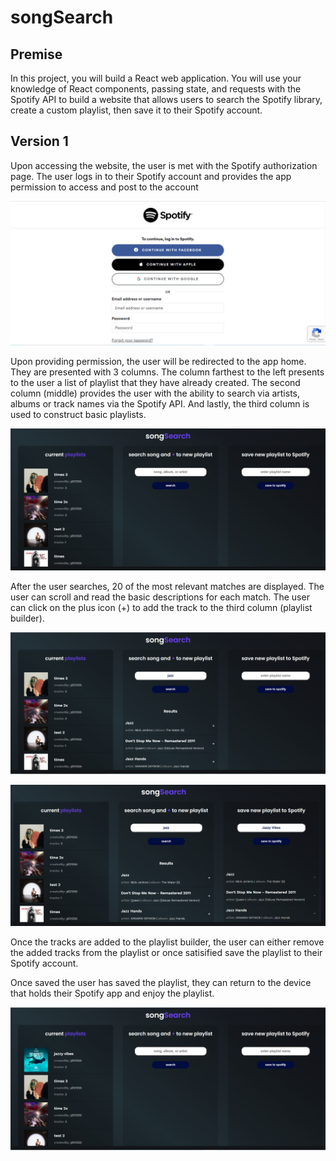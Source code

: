# songSearch

## Premise

In this project, you will build a React web application. You will use your knowledge of React components, passing state, and requests with the Spotify API to build a website that allows users to search the Spotify library, create a custom playlist, then save it to their Spotify account.

## Version 1

Upon accessing the website, the user is met with the Spotify authorization page. The user logs in to their Spotify account and provides the app permission to access and post to the account

![Authorization Page!](./walkthrough/1.PNG)

Upon providing permission, the user will be redirected to the app home. They are presented with 3 columns. The column farthest to the left presents to the user a list of playlist that they have already created. The second column (middle) provides the user with the ability to search via artists, albums or track names via the Spotify API. And lastly, the third column is used to construct basic playlists. 

![Authorization Page!](./walkthrough/2.PNG)

After the user searches, 20 of the most relevant matches are displayed. The user can scroll and read the basic descriptions for each match. The user can click on the plus icon (+) to add the track to the third column (playlist builder).

![Authorization Page!](./walkthrough/3.PNG)

![Authorization Page!](./walkthrough/4.PNG)

Once the tracks are added to the playlist builder, the user can either remove the added tracks from the playlist or once satisified save the playlist to their Spotify account. 

Once saved the user has saved the playlist, they can return to the device that holds their Spotify app and enjoy the playlist.

![Authorization Page!](./walkthrough/5.PNG)


